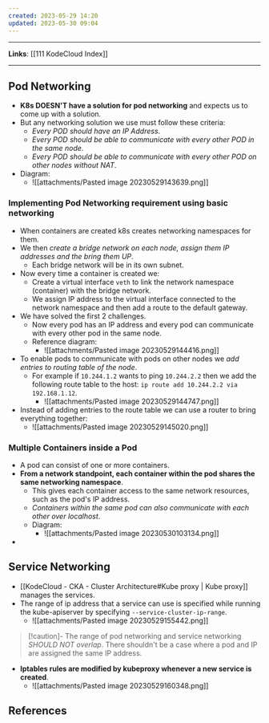 ```yaml
---
created: 2023-05-29 14:20
updated: 2023-05-30 09:04
---
```

---
**Links**: [[111 KodeCloud Index]]

---
## Pod Networking
- **K8s DOESN'T have a solution for pod networking** and expects us to come up with a solution.
- But any networking solution we use must follow these criteria:
	- *Every POD should have an IP Address*.
	- *Every POD should be able to communicate with every other POD in the same node*.
	- *Every POD should be able to communicate with every other POD on other nodes without NAT*.
- Diagram:
	- ![[attachments/Pasted image 20230529143639.png]]

### Implementing Pod Networking requirement using basic networking
- When containers are created k8s creates networking namespaces for them.
- We then *create a bridge network on each node, assign them IP addresses and the bring them UP*.
	- Each bridge network will be in its own subnet.
- Now every time a container is created we:
	- Create a virtual interface `veth` to link the network namespace (container) with the bridge network.
	- We assign IP address to the virtual interface connected to the network namespace and then add a route to the default gateway.
- We have solved the first 2 challenges.
	- Now every pod has an IP address and every pod can communicate with every other pod in the same node.
	- Reference diagram:
		- ![[attachments/Pasted image 20230529144416.png]]
- To enable pods to communicate with pods on other nodes we *add entries to routing table of the node*.
	- For example if `10.244.1.2` wants to ping `10.244.2.2` then we add the following route table to the host: `ip route add 10.244.2.2 via 192.168.1.12`.
		- ![[attachments/Pasted image 20230529144747.png]]
- Instead of adding entries to the route table we can use a router to bring everything together:
	- ![[attachments/Pasted image 20230529145020.png]]

### Multiple Containers inside a Pod
- A pod can consist of one or more containers.
- **From a network standpoint, each container within the pod shares the same networking namespace**. 
	- This gives each container access to the same network resources, such as the pod's IP address. 
	- *Containers within the same pod can also communicate with each other over localhost*.
	- Diagram:
		- ![[attachments/Pasted image 20230530103134.png]]
- 
 
## Service Networking
- [[KodeCloud - CKA - Cluster Architecture#Kube proxy | Kube proxy]] manages the services.
- The range of ip address that a service can use is specified while running the kube-apiserver by specifying `--service-cluster-ip-range`.
	- ![[attachments/Pasted image 20230529155442.png]]

> [!caution]- The range of pod networking and service networking *SHOULD NOT overlap*.
> There shouldn't be a case where a pod and IP are assigned the same IP address.

- **Iptables rules are modified by kubeproxy whenever a new service is created**. 
	- ![[attachments/Pasted image 20230529160348.png]]

## References